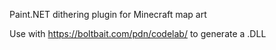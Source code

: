 Paint.NET dithering plugin for Minecraft map art

Use with https://boltbait.com/pdn/codelab/ to generate a .DLL
